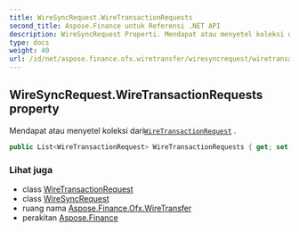 ```yaml
---
title: WireSyncRequest.WireTransactionRequests
second_title: Aspose.Finance untuk Referensi .NET API
description: WireSyncRequest Properti. Mendapat atau menyetel koleksi dariWireTransactionRequest .
type: docs
weight: 40
url: /id/net/aspose.finance.ofx.wiretransfer/wiresyncrequest/wiretransactionrequests/
---
```

## WireSyncRequest.WireTransactionRequests property

Mendapat atau menyetel koleksi dari[`WireTransactionRequest`](../../wiretransactionrequest/) .

```csharp
public List<WireTransactionRequest> WireTransactionRequests { get; set; }
```

### Lihat juga

* class [WireTransactionRequest](../../wiretransactionrequest/)
* class [WireSyncRequest](../)
* ruang nama [Aspose.Finance.Ofx.WireTransfer](../../wiresyncrequest/)
* perakitan [Aspose.Finance](../../../)


